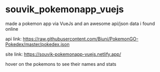 # souvik_pokemonapp_vuejs
made a pokemon app via VueJs and an awesome api/json data i found online

api link: https://raw.githubusercontent.com/Biuni/PokemonGO-Pokedex/master/pokedex.json

site link: https://souvik-pokemonapp-vuejs.netlify.app/

hover on the pokemons to see their names and stats
